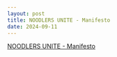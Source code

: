 ```yaml
---
layout: post
title: NOODLERS UNITE - Manifesto
date: 2024-09-11
---
```


<object data="/pdf/2024-09-11.IAP.480_MANIFESTO.pdf" width="640" height="800" type='application/pdf'></object>

<a href="/pdf/2024-09-11.IAP.480_MANIFESTO.pdf" target="_blank">NOODLERS UNITE - Manifesto</a>
